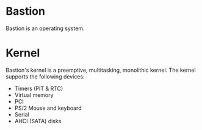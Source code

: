 # Bastion
Bastion is an operating system.

# Kernel
Bastion's kernel is a preemptive, multitasking, monolithic kernel.
The kernel supports the following devices:
- Timers (PIT & RTC)
- Virtual memory
- PCI
- PS/2 Mouse and keyboard
- Serial
- AHCI (SATA) disks